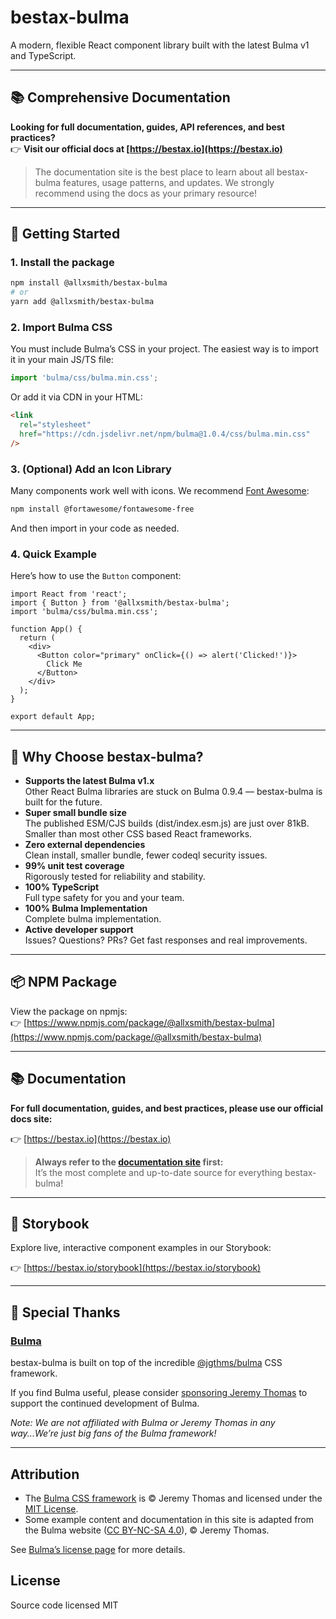 # bestax-bulma

A modern, flexible React component library built with the latest Bulma v1 and TypeScript.

---

## 📚 Comprehensive Documentation

**Looking for full documentation, guides, API references, and best practices?**  
👉 **Visit our official docs at [https://bestax.io](https://bestax.io)**

> The documentation site is the best place to learn about all bestax-bulma features, usage patterns, and updates. We strongly recommend using the docs as your primary resource!

---

## 🚀 Getting Started

### 1. Install the package

```bash
npm install @allxsmith/bestax-bulma
# or
yarn add @allxsmith/bestax-bulma
```

### 2. Import Bulma CSS

You must include Bulma’s CSS in your project. The easiest way is to import it in your main JS/TS file:

```js
import 'bulma/css/bulma.min.css';
```

Or add it via CDN in your HTML:

```html
<link
  rel="stylesheet"
  href="https://cdn.jsdelivr.net/npm/bulma@1.0.4/css/bulma.min.css"
/>
```

### 3. (Optional) Add an Icon Library

Many components work well with icons. We recommend [Font Awesome](https://fontawesome.com/):

```bash
npm install @fortawesome/fontawesome-free
```

And then import in your code as needed.

### 4. Quick Example

Here’s how to use the `Button` component:

```tsx
import React from 'react';
import { Button } from '@allxsmith/bestax-bulma';
import 'bulma/css/bulma.min.css';

function App() {
  return (
    <div>
      <Button color="primary" onClick={() => alert('Clicked!')}>
        Click Me
      </Button>
    </div>
  );
}

export default App;
```

---

## 💎 Why Choose bestax-bulma?

- **Supports the latest Bulma v1.x**  
  Other React Bulma libraries are stuck on Bulma 0.9.4 — bestax-bulma is built for the future.
- **Super small bundle size**  
  The published ESM/CJS builds (dist/index.esm.js) are just over 81kB. Smaller than most other CSS based React frameworks.
- **Zero external dependencies**  
  Clean install, smaller bundle, fewer codeql security issues.
- **99% unit test coverage**  
  Rigorously tested for reliability and stability.
- **100% TypeScript**  
  Full type safety for you and your team.
- **100% Bulma Implementation**  
  Complete bulma implementation.
- **Active developer support**  
  Issues? Questions? PRs? Get fast responses and real improvements.

---

## 📦 NPM Package

View the package on npmjs:  
👉 [https://www.npmjs.com/package/@allxsmith/bestax-bulma](https://www.npmjs.com/package/@allxsmith/bestax-bulma)

---

## 📚 Documentation

**For full documentation, guides, and best practices, please use our official docs site:**

👉 [https://bestax.io](https://bestax.io)

> **Always refer to the [documentation site](https://bestax.io) first:**  
> It’s the most complete and up-to-date source for everything bestax-bulma!

---

## 📖 Storybook

Explore live, interactive component examples in our Storybook:

👉 [https://bestax.io/storybook](https://bestax.io/storybook)

---

## 🙏 Special Thanks

### [Bulma](https://github.com/jgthms/bulma)

bestax-bulma is built on top of the incredible [@jgthms/bulma](https://github.com/jgthms/bulma) CSS framework.

If you find Bulma useful, please consider [sponsoring Jeremy Thomas](https://github.com/sponsors/jgthms) to support the continued development of Bulma.

_Note: We are not affiliated with Bulma or Jeremy Thomas in any way...We’re just big fans of the Bulma framework!_

---

## Attribution

- The [Bulma CSS framework](https://bulma.io) is © Jeremy Thomas and licensed under the [MIT License](https://github.com/jgthms/bulma/blob/master/LICENSE).
- Some example content and documentation in this site is adapted from the Bulma website ([CC BY-NC-SA 4.0](https://creativecommons.org/licenses/by-nc-sa/4.0/)), © Jeremy Thomas.

See [Bulma’s license page](https://github.com/jgthms/bulma/blob/main/LICENSE) for more details.

## License

Source code licensed MIT
